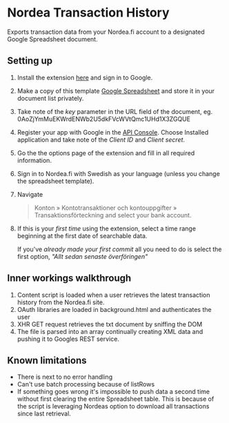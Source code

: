 # Nordea Transaction History

Exports transaction data from your Nordea.fi account to a designated Google
Spreadsheet document.

## Setting up

1.  Install the extension [here][google] and sign in to Google.
2.  Make a copy of this template [Google Spreadsheet][]
    and store it in your document list privately.
3.  Take note of the *key* parameter in the URL field of the document,
    eg. 0AoZjYmMuEKWrdENWb2U5dkFVcWVtQmc1UHd1X3ZGQUE
4.  Register your app with Google in the [API Console][].
    Choose Installed application and take note of the *Client ID* and *Client secret*.
5.  Go the the options page of the extension and fill in all required information.
6.  Sign in to Nordea.fi with Swedish as your language (unless you change the
    spreadsheet template).
7.  Navigate
    > Konton » Kontotransaktioner och kontouppgifter » Transaktionsförteckning
    and select your bank account.
8.  If this is your *first time* using the extension, select a time range
    beginning at the first date of searchable data.

    If you've *already made your first commit* all you need to do is select the first
    option, *"Allt sedan senaste överföringen"*

[google]: http://www.google.com
[Google Spreadsheet]: https://docs.google.com/spreadsheet/ccc?key=0AoZjYmMuEKWrdENWb2U5dkFVcWVtQmc1UHd1X3ZGQUE&hl=en_US#gid=0
[API Console]: https://code.google.com/apis/console/

## Inner workings walkthrough

1.  Content script is loaded when a user retrieves the latest transaction
    history from the Nordea.fi site.
2.  OAuth libraries are loaded in background.html and authenticates the user
3.  XHR GET request retrieves the txt document by sniffing the DOM
4.  The file is parsed into an array continually creating XML data and pushing
    it to Googles REST service.

## Known limitations
-   There is next to no error handling
-   Can't use batch processing because of listRows
-   If something goes wrong it's impossible to push data a second time without
    first clearing the entire Spreadsheet table. This is because of the script
    is leveraging Nordeas option to download all transactions since last
    retrieval.
